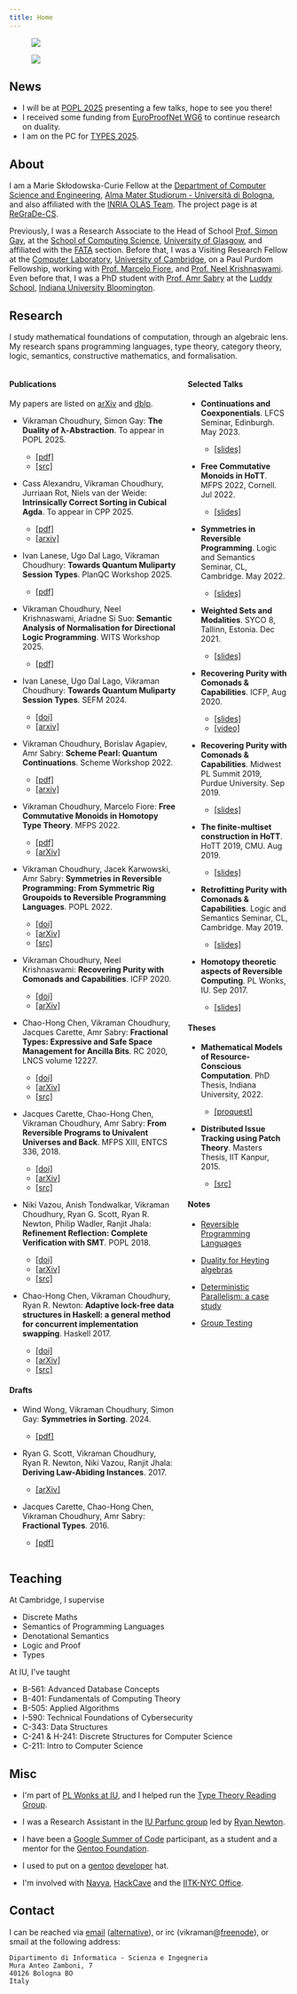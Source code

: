 ```yaml
---
title: Home
---
```


<figure class="image is-192x192 is-pulled-right is-hidden-mobile avatar">
  <img src=$avatar$>
</figure>

<figure class="image is-64x64 is-pulled-right is-hidden-desktop avatar">
  <img src=$avatar$>
</figure>

## News

- I will be at [POPL 2025](https://popl25.sigplan.org/) presenting a few talks, hope to see you there!
- I received some funding from [EuroProofNet WG6](https://europroofnet.github.io/wg6) to continue research on duality.
- I am on the PC for [TYPES 2025](https://msp.cis.strath.ac.uk/types2025/).

## About

I am a Marie Skłodowska-Curie Fellow at the
[Department of Computer Science and Engineering](https://disi.unibo.it/en),
[Alma Mater Studiorum - Università di Bologna](https://www.unibo.it/en/),
and also affiliated with the [INRIA OLAS Team](https://team.inria.fr/olas/).
The project page is at [ReGraDe-CS](/projects/regradecs/).

Previously, I was a Research Associate to the Head of School
[Prof. Simon Gay](https://www.dcs.gla.ac.uk/~simon/), at the
[School of Computing Science](https://www.gla.ac.uk/schools/computing/),
[University of Glasgow](https://www.gla.ac.uk/),
and affiliated with the
[FATA](https://www.gla.ac.uk/schools/computing/research/researchsections/fata-section/) section.
Before that, I was a Visiting Research Fellow at the
[Computer Laboratory](https://www.cl.cam.ac.uk/),
[University of Cambridge](https://www.cam.ac.uk/), on a Paul Purdom Fellowship,
working with [Prof. Marcelo Fiore](https://www.cl.cam.ac.uk/~mpf23/),
and [Prof. Neel Krishnaswami](https://www.cl.cam.ac.uk/~nk480/).
Even before that, I was a PhD student with [Prof. Amr Sabry](https://www.cs.indiana.edu/~sabry/) at the
[Luddy School](https://luddy.indiana.edu/), [Indiana University Bloomington](https://indiana.edu/).

## Research

I study mathematical foundations of computation, through an algebraic lens.
My research spans programming languages, type theory, category theory,
logic, semantics, constructive mathematics, and formalisation.

<div class="columns" markdown="1">
  <div class="column">

#### Publications

My papers are listed on
[arXiv](https://arxiv.org/a/choudhury_v_1.html) and
[dblp](https://dblp.org/pers/hd/c/Choudhury:Vikraman).

- Vikraman Choudhury, Simon Gay:
  **The Duality of λ-Abstraction**.
  To appear in POPL 2025.
  - [[pdf]](/files/popl25-coexp-submission.pdf)
  - [[src]](https://github.com/vikraman/popl25-duality-artifact)

- Cass Alexandru, Vikraman Choudhury, Jurriaan Rot, Niels van der Weide:
  **Intrinsically Correct Sorting in Cubical Agda**.
  To appear in CPP 2025.
  - [[pdf]](/files/cpp25-bialg.pdf)
  - [[arxiv]](https://arxiv.org/abs/2412.08362)

- Ivan Lanese, Ugo Dal Lago, Vikraman Choudhury:
  **Towards Quantum Muliparty Session Types**.
  PlanQC Workshop 2025.
  - [[pdf]](/files/planqc25-qmpst.pdf)

- Vikraman Choudhury, Neel Krishnaswami, Ariadne Si Suo:
  **Semantic Analysis of Normalisation for Directional Logic Programming**.
  WITS Workshop 2025.
  - [[pdf]](/files/wits25-norm.pdf)

- Ivan Lanese, Ugo Dal Lago, Vikraman Choudhury:
  **Towards Quantum Muliparty Session Types**.
  SEFM 2024.
  - [[doi]](https://doi.org/10.1007/978-3-031-77382-2_22)
  - [[arxiv]](https://arxiv.org/abs/2409.11133)

- Vikraman Choudhury, Borislav Agapiev, Amr Sabry:
  **Scheme Pearl: Quantum Continuations**.
  Scheme Workshop 2022.
  - [[pdf]](/files/qcont22.pdf)
  - [[arxiv]](https://arxiv.org/abs/2409.11106)

- Vikraman Choudhury, Marcelo Fiore:
  **Free Commutative Monoids in Homotopy Type Theory**.
  MFPS 2022.
  - [[pdf]](/files/cmon22.pdf)
  - [[arXiv]](https://arxiv.org/abs/2110.05412)

- Vikraman Choudhury, Jacek Karwowski, Amr Sabry:
  **Symmetries in Reversible Programming: From Symmetric Rig Groupoids to Reversible Programming Languages**.
  POPL 2022.
  - [[doi]](https://dl.acm.org/doi/10.1145/3498667)
  - [[arXiv]](https://arxiv.org/abs/2110.05404)
  - [[src]](https://github.com/vikraman/popl22-symmetries-artifact)

- Vikraman Choudhury, Neel Krishnaswami:
  **Recovering Purity with Comonads and Capabilities**.
  ICFP 2020.
  - [[doi]](https://dl.acm.org/doi/abs/10.1145/3408993)
  - [[arXiv]](https://arxiv.org/abs/1907.07283)

- Chao-Hong Chen, Vikraman Choudhury, Jacques Carette, Amr Sabry:
  **Fractional Types: Expressive and Safe Space Management for Ancilla Bits**.
  RC 2020, LNCS volume 12227.
  - [[doi]](https://doi.org/10.1007/978-3-030-52482-1_10)
  - [[arXiv]](https://arxiv.org/abs/2002.07020)
  - [[src]](https://github.com/DreamLinuxer/FracAncilla)

- Jacques Carette, Chao-Hong Chen, Vikraman Choudhury, Amr Sabry:
  **From Reversible Programs to Univalent Universes and Back**.
  MFPS XIII, ENTCS 336, 2018.
  - [[doi]](https://doi.org/10.1016/j.entcs.2018.03.013)
  - [[arXiv]](https://arxiv.org/abs/1708.02710)
  - [[src]](https://github.com/vikraman/2DTypes/tree/master/Pi2)

- Niki Vazou, Anish Tondwalkar, Vikraman Choudhury, Ryan G. Scott, Ryan R. Newton, Philip Wadler, Ranjit Jhala:
  **Refinement Reflection: Complete Verification with SMT**.
  POPL 2018.
  - [[doi]](https://doi.org/10.1145/3158141)
  - [[arXiv]](https://arxiv.org/abs/1711.03842)
  - [[src]](https://github.com/ucsd-progsys/liquidhaskell)

- Chao-Hong Chen, Vikraman Choudhury, Ryan R. Newton:
  **Adaptive lock-free data structures in Haskell: a general method for concurrent implementation swapping**.
  Haskell 2017.
  - [[doi]](https://doi.org/10.1145/3122955.3122973)
  - [[arXiv]](https://arxiv.org/abs/1708.02318)
  - [[src]](https://github.com/iu-parfunc/adaptive-data)

#### Drafts

- Wind Wong, Vikraman Choudhury, Simon Gay:
  **Symmetries in Sorting**. 2024.
  - [[pdf]](/files/cpp25-sort.pdf)

- Ryan G. Scott, Vikraman Choudhury, Ryan R. Newton, Niki Vazou,
  Ranjit Jhala: **Deriving Law-Abiding Instances**. 2017.
  - [[arXiv]](https://arxiv.org/abs/1708.02328)

- Jacques Carette, Chao-Hong Chen, Vikraman Choudhury, Amr Sabry:
  **Fractional Types**. 2016.
  - [[pdf]](/files/fractional.pdf)

  </div>
  <div class="column">

#### Selected Talks

- **Continuations and Coexponentials**.
  LFCS Seminar, Edinburgh.
  May 2023.
    - [[slides]](/files/lfcs23-coexp.pdf)

- **Free Commutative Monoids in HoTT**.
  MFPS 2022, Cornell.
  Jul 2022.
    - [[slides]](/files/mfps22-cmon-slides.pdf)

- **Symmetries in Reversible Programming**.
  Logic and Semantics Seminar, CL, Cambridge.
  May 2022.
    - [[slides]](/files/cl-logsem-slides.pdf)

- **Weighted Sets and Modalities**.
  SYCO 8, Tallinn, Estonia.
  Dec 2021.
    - [[slides]](/files/syco8-weighted-sets.pdf)

- **Recovering Purity with Comonads & Capabilities**.
  ICFP, Aug 2020.
   - [[slides]](/files/mwpls19.pdf)
   - [[video]](https://www.youtube.com/watch?v=fakSKvP9yaM&t=4381s)

- **Recovering Purity with Comonads & Capabilities**.
  Midwest PL Summit 2019, Purdue University.
  Sep 2019.
    - [[slides]](/files/mwpls19.pdf)

- **The finite-multiset construction in HoTT**.
  HoTT 2019, CMU.
  Aug 2019.
    - [[slides]](/files/hott19.pdf)

- **Retrofitting Purity with Comonads & Capabilities**.
  Logic and Semantics Seminar, CL, Cambridge.
  May 2019.
    - [[slides]](/files/comonads-capabilities.pdf)

- **Homotopy theoretic aspects of Reversible Computing**.
  PL Wonks, IU.
  Sep 2017.
    - [[slides]](/files/homotopy-reversible.pdf)

#### Theses

- **Mathematical Models of Resource-Conscious Computation**. PhD Thesis,
  Indiana University, 2022.
    - [[proquest]](https://www.proquest.com/docview/2794514727)

- **Distributed Issue Tracking using Patch Theory**. Masters Thesis,
  IIT Kanpur, 2015.
    - [[src]](https://hub.darcs.net/vikraman/thesis/)

#### Notes

- [Reversible Programming Languages](/files/reversible-languages.pdf)

- [Duality for Heyting algebras](/files/heyting-duality.pdf)

- [Deterministic Parallelism: a case study](/files/detpar.pdf)

- [Group Testing](https://www.cse.iitk.ac.in/users/amitks/report.pdf)

  </div>
</div>

## Teaching

At Cambridge, I supervise

- Discrete Maths
- Semantics of Programming Languages
- Denotational Semantics
- Logic and Proof
- Types

At IU, I've taught

- B-561: Advanced Database Concepts
- B-401: Fundamentals of Computing Theory
- B-505: Applied Algorithms
- I-590: Technical Foundations of Cybersecurity
- C-343: Data Structures
- C-241 & H-241: Discrete Structures for Computer Science
- C-211: Intro to Computer Science

## Misc

- I'm part of [PL Wonks at IU](https://wonks.github.io/), and I helped
  run the [Type Theory Reading
  Group](https://wonks.github.io/type-theory-reading-group/).

- I was a Research Assistant in the [IU Parfunc
  group](https://github.com/iu-parfunc) led by [Ryan
  Newton](https://www.cs.indiana.edu/~rrnewton/).

- I have been a [Google Summer of
  Code](https://summerofcode.withgoogle.com/organizations/)
  participant, as a student and a mentor for the [Gentoo
  Foundation](https://gentoo.org/).

- I used to put on a [gentoo](https://gentoo.org/)
  [developer](https://gentoo.org/inside-gentoo/developers/) hat.

- I'm involved with [Navya](http://navya.github.io/),
  [HackCave](https://hackcave.org/) and the [IITK-NYC
  Office](https://nyc.iitk.ac.in/).

## Contact

I can be reached via [email](mailto:$email1$)
([alternative](mailto:$email2$)), or irc
(vikraman@[freenode](irc://irc.freenode.net)), or smail at the
following address:

~~~
Dipartimento di Informatica - Scienza e Ingegneria
Mura Anteo Zamboni, 7
40126 Bologna BO
Italy
~~~
